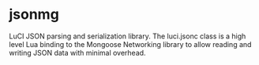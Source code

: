 # jsonmg
LuCI JSON parsing and serialization library. The luci.jsonc class is a high level Lua binding to the Mongoose Networking library to allow reading and writing JSON data with minimal overhead.
